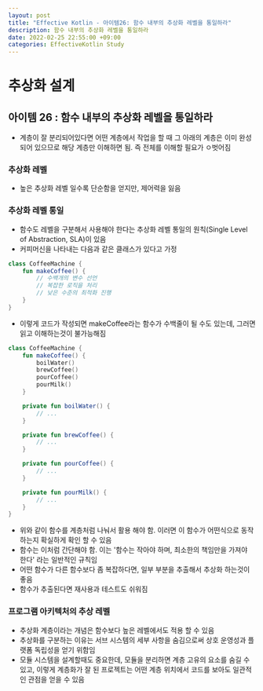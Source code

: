 ```yaml
---
layout: post
title: "Effective Kotlin - 아이템26: 함수 내부의 추상화 레벨을 통일하라"
description: 함수 내부의 추상화 레벨을 통일하라
date: 2022-02-25 22:55:00 +09:00
categories: EffectiveKotlin Study
---
```



# 추상화 설계

## 아이템 26 : 함수 내부의 추상화 레벨을 통일하라
- 계층이 잘 분리되어있다면 어떤 계층에서 작업을 할 때 그 아래의 계층은 이미 완성되어 있으므로 해당 계층만 이해하면 됨. 즉 전체를 이해할 필요가 ㅇ벗어짐

### 추상화 레벨
- 높은 추상화 레벨 일수록 단순함을 얻지만, 제어력을 잃음

### 추상화 레벨 통일
- 함수도 레벨을 구분해서 사용해야 한다는 추상화 레벨 통일의 원칙(Single Level of Abstraction, SLA)이 있음
- 커피머신을 나타내는 다음과 같은 클래스가 있다고 가정

```kotlin
class CoffeeMachine {
    fun makeCoffee() {
        // 수백개의 변수 선언
        // 복잡한 로직을 처리
        // 낮은 수준의 최적화 진행
    }
}
```

- 이렇게 코드가 작성되면 makeCoffee라는 함수가 수백줄이 될 수도 있는데, 그러면 읽고 이해하는것이 불가능해짐

```kotlin
class CoffeeMachine {
    fun makeCoffee() {
        boilWater()
        brewCoffee()
        pourCoffee()
        pourMilk()
    }

    private fun boilWater() {
        // ...
    }

    private fun brewCoffee() {
        // ...
    }

    private fun pourCoffee() {
        // ...
    }

    private fun pourMilk() {
        // ...
    }
}
```

- 위와 같이 함수를 계층처럼 나눠서 활용 해야 함. 이러면 이 함수가 어떤식으로 동작하는지 확실하게 확인 할 수 있음
- 함수는 이처럼 간단해야 함. 이는 '함수는 작아야 하며, 최소한의 책임만을 가져야 한다' 라는 일반적인 규칙임
- 어떤 함수가 다른 함수보다 좀 복잡하다면, 일부 부분을 추출해서 추상화 하는것이 좋음
- 함수가 추출된다면 재사용과 테스트도 쉬워짐

### 프로그램 아키텍처의 추상 레벨
- 추상화 계층이라는 개념은 함수보다 높은 레벨에서도 적용 할 수 있음
- 추상화를 구분하는 이유는 서브 시스템의 세부 사항을 숨김으로써 상호 운영성과 플랫폼 독립성을 얻기 위함임
- 모듈 시스템을 설계할때도 중요한데, 모듈을 분리하면 계층 고유의 요소를 숨길 수 있고, 이렇게 계층화가 잘 된 프로젝트는 어떤 계층 위치에서 코드를 보아도 일관적인 관점을 얻을 수 있음
